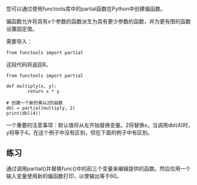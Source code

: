 您可以通过使用functools库中的partial函数在Python中创建偏函数。

偏函数允许将具有x个参数的函数派生为具有更少参数的函数，并为更有限的函数设置固定值。

需要导入：

    from functools import partial

这段代码将返回8。

    from functools import partial
    
    def multiply(x, y):
            return x * y
    
    # 创建一个新的乘以2的函数
    dbl = partial(multiply, 2)
    print(dbl(4))

一个重要的注意事项：默认值将从左开始替换变量。2将替换x。当调用dbl(4)时，y将等于4。在这个例子中没有区别，但在下面的例子中有区别。

练习
--------
通过调用partial()并替换func()中的前三个变量来编辑提供的函数。然后仅用一个输入变量使用新的偏函数打印，以使输出等于60。